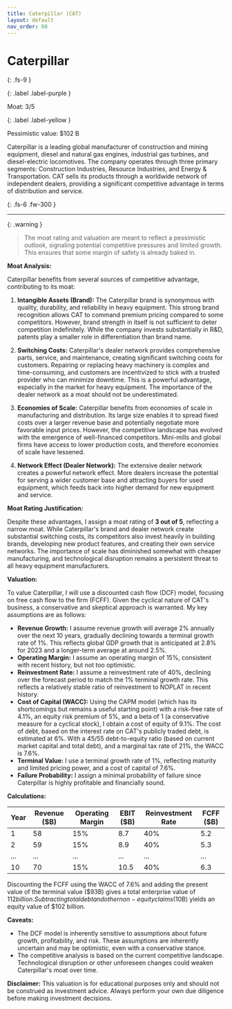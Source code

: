 ```yaml
---
title: Caterpillar (CAT)
layout: default
nav_order: 60
---
```


# Caterpillar
{: .fs-9 }

{: .label .label-purple }

Moat: 3/5

{: .label .label-yellow }

Pessimistic value: $102 B

Caterpillar is a leading global manufacturer of construction and mining equipment, diesel and natural gas engines, industrial gas turbines, and diesel-electric locomotives.  The company operates through three primary segments: Construction Industries, Resource Industries, and Energy & Transportation. CAT sells its products through a worldwide network of independent dealers, providing a significant competitive advantage in terms of distribution and service.

{: .fs-6 .fw-300 }

---

{: .warning } 
>The moat rating and valuation are meant to reflect a pessimistic outlook, signaling potential competitive pressures and limited growth. This ensures that some margin of safety is already baked in.

**Moat Analysis:**

Caterpillar benefits from several sources of competitive advantage, contributing to its moat:

1. **Intangible Assets (Brand):** The Caterpillar brand is synonymous with quality, durability, and reliability in heavy equipment. This strong brand recognition allows CAT to command premium pricing compared to some competitors. However, brand strength in itself is not sufficient to deter competition indefinitely. While the company invests substantially in R&D, patents play a smaller role in differentiation than brand name.

2. **Switching Costs:**  Caterpillar's dealer network provides comprehensive parts, service, and maintenance, creating significant switching costs for customers.  Repairing or replacing heavy machinery is complex and time-consuming, and customers are incentivized to stick with a trusted provider who can minimize downtime. This is a powerful advantage, especially in the market for heavy equipment. The importance of the dealer network as a moat should not be underestimated.

3. **Economies of Scale:** Caterpillar benefits from economies of scale in manufacturing and distribution. Its large size enables it to spread fixed costs over a larger revenue base and potentially negotiate more favorable input prices. However, the competitive landscape has evolved with the emergence of well-financed competitors. Mini-mills and global firms have access to lower production costs, and therefore economies of scale have lessened.

4. **Network Effect (Dealer Network):** The extensive dealer network creates a powerful network effect. More dealers increase the potential for serving a wider customer base and attracting buyers for used equipment, which feeds back into higher demand for new equipment and service.

**Moat Rating Justification:**

Despite these advantages, I assign a moat rating of **3 out of 5**, reflecting a narrow moat. While Caterpillar's brand and dealer network create substantial switching costs, its competitors also invest heavily in building brands, developing new product features, and creating their own service networks.  The importance of scale has diminished somewhat with cheaper manufacturing, and technological disruption remains a persistent threat to all heavy equipment manufacturers.

**Valuation:**

To value Caterpillar, I will use a discounted cash flow (DCF) model, focusing on free cash flow to the firm (FCFF). Given the cyclical nature of CAT's business, a conservative and skeptical approach is warranted. My key assumptions are as follows:

* **Revenue Growth:**  I assume revenue growth will average 2% annually over the next 10 years, gradually declining towards a terminal growth rate of 1%. This reflects global GDP growth that is anticipated at 2.8% for 2023 and a longer-term average at around 2.5%.
* **Operating Margin:** I assume an operating margin of 15%, consistent with recent history, but not too optimistic.
* **Reinvestment Rate:** I assume a reinvestment rate of 40%, declining over the forecast period to match the 1% terminal growth rate. This reflects a relatively stable ratio of reinvestment to NOPLAT in recent history. 
* **Cost of Capital (WACC):** Using the CAPM model (which has its shortcomings but remains a useful starting point) with a risk-free rate of 4.1%, an equity risk premium of 5%, and a beta of 1 (a conservative measure for a cyclical stock), I obtain a cost of equity of 9.1%.  The cost of debt, based on the interest rate on CAT's publicly traded debt, is estimated at 6%. With a 45/55 debt-to-equity ratio (based on current market capital and total debt), and a marginal tax rate of 21%, the WACC is 7.6%.
* **Terminal Value:** I use a terminal growth rate of 1%, reflecting maturity and limited pricing power, and a cost of capital of 7.6%.
* **Failure Probability:** I assign a minimal probability of failure since Caterpillar is highly profitable and financially sound.

**Calculations:**

| Year | Revenue ($B) | Operating Margin | EBIT ($B) | Reinvestment Rate | FCFF ($B) |
|---|---|---|---|---|---|
| 1 | 58 | 15% | 8.7 | 40% | 5.2 |
| 2 | 59 | 15% | 8.9 | 40% | 5.3 |
| ... | ... | ... | ... | ... | ... |
| 10 | 70 | 15% | 10.5 | 40% | 6.3 |

Discounting the FCFF using the WACC of 7.6% and adding the present value of the terminal value ($93B) gives a total enterprise value of $112 billion. Subtracting total debt and other non-equity claims ($10B) yields an equity value of $102 billion.

**Caveats:**

* The DCF model is inherently sensitive to assumptions about future growth, profitability, and risk.  These assumptions are inherently uncertain and may be optimistic, even with a conservative stance. 
* The competitive analysis is based on the current competitive landscape.  Technological disruption or other unforeseen changes could weaken Caterpillar's moat over time.


**Disclaimer:** This valuation is for educational purposes only and should not be construed as investment advice. Always perform your own due diligence before making investment decisions.